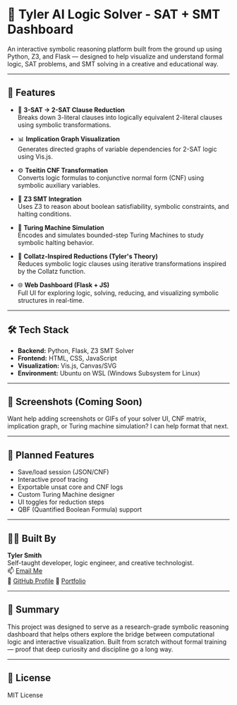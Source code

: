 # 🧠 Tyler AI Logic Solver - SAT + SMT Dashboard

An interactive symbolic reasoning platform built from the ground up using Python, Z3, and Flask — designed to help visualize and understand formal logic, SAT problems, and SMT solving in a creative and educational way.

---

## 🚀 Features

- 🔁 **3-SAT → 2-SAT Clause Reduction**  
  Breaks down 3-literal clauses into logically equivalent 2-literal clauses using symbolic transformations.

- 📊 **Implication Graph Visualization**  
  Generates directed graphs of variable dependencies for 2-SAT logic using Vis.js.

- ⚙️ **Tseitin CNF Transformation**  
  Converts logic formulas to conjunctive normal form (CNF) using symbolic auxiliary variables.

- 🧠 **Z3 SMT Integration**  
  Uses Z3 to reason about boolean satisfiability, symbolic constraints, and halting conditions.

- 🤖 **Turing Machine Simulation**  
  Encodes and simulates bounded-step Turing Machines to study symbolic halting behavior.

- 🧩 **Collatz-Inspired Reductions (Tyler's Theory)**  
  Reduces symbolic logic clauses using iterative transformations inspired by the Collatz function.

- 🌐 **Web Dashboard (Flask + JS)**  
  Full UI for exploring logic, solving, reducing, and visualizing symbolic structures in real-time.

---

## 🛠️ Tech Stack

- **Backend:** Python, Flask, Z3 SMT Solver
- **Frontend:** HTML, CSS, JavaScript
- **Visualization:** Vis.js, Canvas/SVG
- **Environment:** Ubuntu on WSL (Windows Subsystem for Linux)

---

## 📸 Screenshots (Coming Soon)

Want help adding screenshots or GIFs of your solver UI, CNF matrix, implication graph, or Turing machine simulation? I can help format that next.

---

## 🧪 Planned Features

- Save/load session (JSON/CNF)
- Interactive proof tracing
- Exportable unsat core and CNF logs
- Custom Turing Machine designer
- UI toggles for reduction steps
- QBF (Quantified Boolean Formula) support

---

## 👨‍💻 Built By

**Tyler Smith**  
Self-taught developer, logic engineer, and creative technologist.  
📫 [Email Me](smithtyler09239.com)  
🔗 [GitHub Profile](https://github.com/ConfirmedDev) 
🔗 [Portfolio](https://yourportfolio.com)

---

## 🧠 Summary

This project was designed to serve as a research-grade symbolic reasoning dashboard that helps others explore the bridge between computational logic and interactive visualization. Built from scratch without formal training — proof that deep curiosity and discipline go a long way.

---

## 📝 License

MIT License
